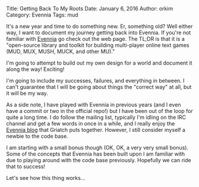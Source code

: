 Title: Getting Back To My Roots
Date: January 6, 2016
Author: orkim
Category: Evennia
Tags: mud

It's a new year and time to do something new. Er, something old? Well either
way, I want to document my journey getting back into Evennia. If you're not
familiar with [Evennia](http://www.evennia.com/) go check out the web page. The
TL;DR is that it is a "open-source library and toolkit for building
multi-player online text games (MUD, MUX, MUSH, MUCK, and other MU)."

I'm going to attempt to build out my own design for a world and document it
along the way! Exciting!

I'm going to include my successes, failures, and everything in between. I can't
guarantee that I will be going about things the "correct way" at all, but it
will be my way.

As a side note, I have played with Evennia in previous years (and I even have a
commit or two in the official repo!) but I have been out of the loop for quite
a long time. I do follow the mailing list, typically I'm idling on the IRC
channel and get a few words in once in a while, and I really enjoy the [Evennia
blog](http://evennia.blogspot.com/) that Griatch puts together. However, I
still consider myself a newbie to the code base.

I am starting with a small bonus though (OK, OK, a very very small bonus). Some
of the concepts that Evennia has been built upon I am familiar with due to
playing around with the code base previously. Hopefully we can ride that to
success!

Let's see how this thing works...

